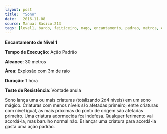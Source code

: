 ```yaml
---
layout: post
title:  "Sono"
date:   2016-11-08
source: Manual Básico.213
tags: [level1, bardo, feiticeiro, mago, encantamento, padrao, metros, explosao, hora, vontade, anula]
---
```


**Encantamento de Nível 1**

**Tempo de Execução**: Ação Padrão

**Alcance**: 30 metros

**Área**: Explosão com 3m de raio

**Duração**: 1 hora

**Teste de Resistência**: Vontade anula

Sono lança uma ou mais criaturas (totalizando 2d4 níveis) em um sono mágico.
Criaturas com menos níveis são afetadas primeiro; entre criaturas com nível igual, as mais próximas do ponto de origem são afetadas primeiro.
Uma criatura adormecida fca indefesa. Qualquer ferimento vai acordá-la, mas barulho normal não. Balançar uma criatura para acordá-la gasta uma ação padrão.